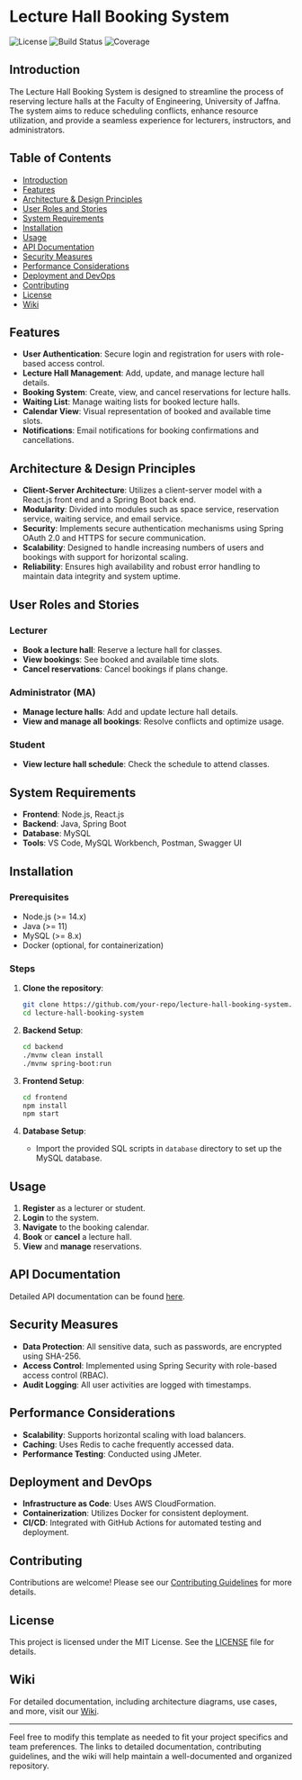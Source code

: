 
# Lecture Hall Booking System

![License](https://img.shields.io/badge/license-MIT-blue.svg)
![Build Status](https://img.shields.io/badge/build-passing-brightgreen.svg)
![Coverage](https://img.shields.io/badge/coverage-100%25-brightgreen.svg)

## Introduction

The Lecture Hall Booking System is designed to streamline the process of reserving lecture halls at the Faculty of Engineering, University of Jaffna. The system aims to reduce scheduling conflicts, enhance resource utilization, and provide a seamless experience for lecturers, instructors, and administrators.

## Table of Contents

- [Introduction](#introduction)
- [Features](#features)
- [Architecture & Design Principles](#architecture--design-principles)
- [User Roles and Stories](#user-roles-and-stories)
- [System Requirements](#system-requirements)
- [Installation](#installation)
- [Usage](#usage)
- [API Documentation](#api-documentation)
- [Security Measures](#security-measures)
- [Performance Considerations](#performance-considerations)
- [Deployment and DevOps](#deployment-and-devops)
- [Contributing](#contributing)
- [License](#license)
- [Wiki](#wiki)

## Features

- **User Authentication**: Secure login and registration for users with role-based access control.
- **Lecture Hall Management**: Add, update, and manage lecture hall details.
- **Booking System**: Create, view, and cancel reservations for lecture halls.
- **Waiting List**: Manage waiting lists for booked lecture halls.
- **Calendar View**: Visual representation of booked and available time slots.
- **Notifications**: Email notifications for booking confirmations and cancellations.

## Architecture & Design Principles

- **Client-Server Architecture**: Utilizes a client-server model with a React.js front end and a Spring Boot back end.
- **Modularity**: Divided into modules such as space service, reservation service, waiting service, and email service.
- **Security**: Implements secure authentication mechanisms using Spring OAuth 2.0 and HTTPS for secure communication.
- **Scalability**: Designed to handle increasing numbers of users and bookings with support for horizontal scaling.
- **Reliability**: Ensures high availability and robust error handling to maintain data integrity and system uptime.

## User Roles and Stories

### Lecturer
- **Book a lecture hall**: Reserve a lecture hall for classes.
- **View bookings**: See booked and available time slots.
- **Cancel reservations**: Cancel bookings if plans change.

### Administrator (MA)
- **Manage lecture halls**: Add and update lecture hall details.
- **View and manage all bookings**: Resolve conflicts and optimize usage.

### Student
- **View lecture hall schedule**: Check the schedule to attend classes.

## System Requirements

- **Frontend**: Node.js, React.js
- **Backend**: Java, Spring Boot
- **Database**: MySQL
- **Tools**: VS Code, MySQL Workbench, Postman, Swagger UI

## Installation

### Prerequisites

- Node.js (>= 14.x)
- Java (>= 11)
- MySQL (>= 8.x)
- Docker (optional, for containerization)

### Steps

1. **Clone the repository**:
    ```sh
    git clone https://github.com/your-repo/lecture-hall-booking-system.git
    cd lecture-hall-booking-system
    ```

2. **Backend Setup**:
    ```sh
    cd backend
    ./mvnw clean install
    ./mvnw spring-boot:run
    ```

3. **Frontend Setup**:
    ```sh
    cd frontend
    npm install
    npm start
    ```

4. **Database Setup**:
    - Import the provided SQL scripts in `database` directory to set up the MySQL database.

## Usage

1. **Register** as a lecturer or student.
2. **Login** to the system.
3. **Navigate** to the booking calendar.
4. **Book** or **cancel** a lecture hall.
5. **View** and **manage** reservations.

## API Documentation

Detailed API documentation can be found [here](./API_DOCUMENTATION.md).

## Security Measures

- **Data Protection**: All sensitive data, such as passwords, are encrypted using SHA-256.
- **Access Control**: Implemented using Spring Security with role-based access control (RBAC).
- **Audit Logging**: All user activities are logged with timestamps.

## Performance Considerations

- **Scalability**: Supports horizontal scaling with load balancers.
- **Caching**: Uses Redis to cache frequently accessed data.
- **Performance Testing**: Conducted using JMeter.

## Deployment and DevOps

- **Infrastructure as Code**: Uses AWS CloudFormation.
- **Containerization**: Utilizes Docker for consistent deployment.
- **CI/CD**: Integrated with GitHub Actions for automated testing and deployment.

## Contributing

Contributions are welcome! Please see our [Contributing Guidelines](./CONTRIBUTING.md) for more details.

## License

This project is licensed under the MIT License. See the [LICENSE](./LICENSE) file for details.

## Wiki

For detailed documentation, including architecture diagrams, use cases, and more, visit our [Wiki](https://github.com/your-repo/lecture-hall-booking-system/wiki).

---

Feel free to modify this template as needed to fit your project specifics and team preferences. The links to detailed documentation, contributing guidelines, and the wiki will help maintain a well-documented and organized repository.
